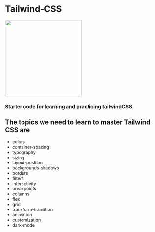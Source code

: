 # Tailwind-CSS
<img src="https://d1tlzifd8jdoy4.cloudfront.net/wp-content/uploads/2022/02/tailwindcss-eyecatch-960x504.png" height="250px"/>

### Starter code for learning and practicing tailwindCSS.
## The topics we need to learn to master Tailwind CSS are

- colors
- container-spacing
- typography
- sizing
- layout-position
- backgrounds-shadows
- borders
- filters
- interactivity
- breakpoints
- columns
- flex
- grid
- transform-transition
- animation
- customization
- dark-mode
